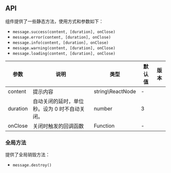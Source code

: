 ## API

组件提供了一些静态方法，使用方式和参数如下：

- `message.success(content, [duration], onClose)`
- `message.error(content, [duration], onClose)`
- `message.info(content, [duration], onClose)`
- `message.warning(content, [duration], onClose)`
- `message.loading(content, [duration], onClose)`

| 参数     | 说明                                          | 类型              | 默认值 | 版本 |
| -------- | --------------------------------------------- | ----------------- | ------ | ---- |
| content  | 提示内容                                      | string\ReactNode | -      |      |
| duration | 自动关闭的延时，单位秒。设为 0 时不自动关闭。 | number            | 3      |      |
| onClose  | 关闭时触发的回调函数                          | Function          | -      |      |

### 全局方法

提供了全局销毁方法：

- `message.destroy()`